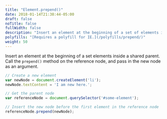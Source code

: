 ```yaml
---
title: "Element.prepend()"
date: 2018-01-14T21:38:44-05:00
draft: false
noTitle: false
fullWidth: false
description: "Insert an element at the beginning of a set of elements inside a shared parent."
polyfills: "[Requires a polyfill for IE.](/polyfills/prepend/)"
weight: 50
---
```


Insert an element at the beginning of a set elements inside a shared parent. Call the `prepend()` method on the reference node, and pass in the new node as an argument.

```javascript
// Create a new element
var newNode = document.createElement('li');
newNode.textContent = 'I am new here.';

// Get the parent node
var referenceNode = document.querySelector('#some-element');

// Insert the new node before the first element in the reference node
referenceNode.prepend(newNode);
```